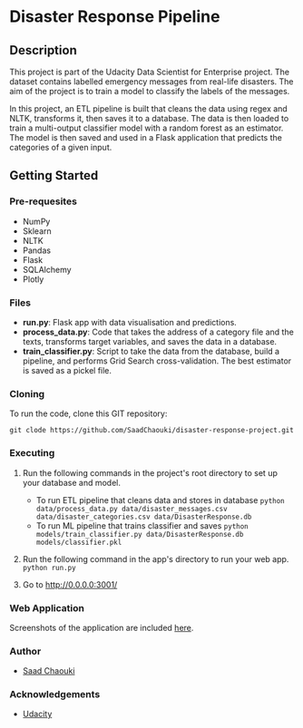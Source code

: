 # Disaster Response Pipeline

## Description
This project is part of the Udacity Data Scientist for Enterprise project. The dataset contains labelled emergency messages from real-life disasters. The aim of the project is to train a model to classify the labels of the messages.

In this project, an ETL pipeline is built that cleans the data using regex and NLTK, transforms it, then saves it to a database. The data is then loaded to train a multi-output classifier model with a random forest as an estimator. The model is then saved and used in a Flask application that predicts the categories of a given input.

## Getting Started

### Pre-requesites

* NumPy
* Sklearn
* NLTK
* Pandas
* Flask
* SQLAlchemy
* Plotly

### Files

* **run.py**: Flask app with data visualisation and predictions.
* **process_data.py**: Code that takes the address of a category file and the texts, transforms target variables, and saves the data in a database.
* **train_classifier.py**: Script to take the data from the database, build a pipeline, and performs Grid Search cross-validation. The best estimator is saved as a pickel file.

### Cloning

To run the code, clone this GIT repository:

`git clode https://github.com/SaadChaouki/disaster-response-project.git`

### Executing

1. Run the following commands in the project's root directory to set up your database and model.

    - To run ETL pipeline that cleans data and stores in database
        `python data/process_data.py data/disaster_messages.csv data/disaster_categories.csv data/DisasterResponse.db`
    - To run ML pipeline that trains classifier and saves
        `python models/train_classifier.py data/DisasterResponse.db models/classifier.pkl`

2. Run the following command in the app's directory to run your web app.
    `python run.py`

3. Go to http://0.0.0.0:3001/

### Web Application

Screenshots of the application are included [here](https://github.com/SaadChaouki/disaster-response-project/tree/master/screenshots).

### Author

* [Saad Chaouki](https://www.linkedin.com/in/schaouki/)

### Acknowledgements

* [Udacity](https://www.udacity.com/)
